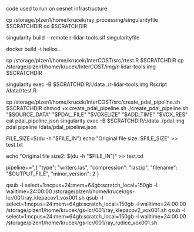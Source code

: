code used to run on cesnet infrastructure


cp /storage/plzen1/home/krucek/ray_processing/singularityfile $SCRATCHDIR
cd $SCRATCHDIR

singularity build --remote r-lidar-tools.sif singularityfile

docker build -t helios .

cp /storage/plzen1/home/krucek/InterCOST/src/rtest.R $SCRATCHDIR
cp /storage/plzen1/home/krucek/InterCOST/img/r-lidar-tools.img $SCRATCHDIR

singularity exec -B $SCRATCHDIR/:/data ./r-lidar-tools.img Rscript /data/rtest.R


cp /storage/plzen1/home/krucek/InterCOST/src/create_pdal_pipeline.sh $SCRATCHDIR
chmod +x create_pdal_pipeline.sh
./create_pdal_pipeline.sh "$SOURCE_DATA" "$PDAL_FILE" "$VOXELIZE" "$ADD_TIME" "$VOX_RES"
cat pdal_pipeline.json
singularity exec -B $SCRATCHDIR/:/data ./pdal.img pdal pipeline /data/pdal_pipeline.json

FILE_SIZE=$(du -h "$FILE_IN")
echo "Original file size: $FILE_SIZE" >> test.txt

echo "Original file size2: $(du -h "$FILE_IN")" >> test.txt


pipeline+=",{
      \"type\": \"writers.las\",
      \"compression\": \"laszip\",
      \"filename\": \"$OUTPUT_FILE\",
      \"minor_version\": 2
    }


qsub -l select=1:ncpus=24:mem=64gb:scratch_local=150gb -l walltime=24:00:00 /storage/plzen1/home/krucek/gs-lcr/001/ray_klepacov1_vox001.sh
qsub -l select=1:ncpus=24:mem=64gb:scratch_local=150gb -l walltime=24:00:00 /storage/plzen1/home/krucek/gs-lcr/001/ray_klepacov2_vox001.sh
qsub -l select=1:ncpus=24:mem=64gb:scratch_local=150gb -l walltime=24:00:00 /storage/plzen1/home/krucek/gs-lcr/001/ray_rudice_vox001.sh